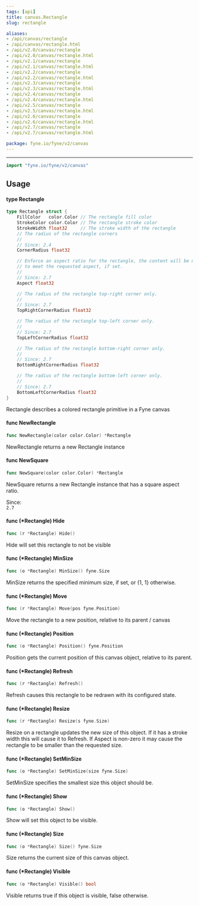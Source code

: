```yaml
---
tags: [api]
title: canvas.Rectangle
slug: rectangle

aliases:
- /api/canvas/rectangle
- /api/canvas/rectangle.html
- /api/v2.0/canvas/rectangle
- /api/v2.0/canvas/rectangle.html
- /api/v2.1/canvas/rectangle
- /api/v2.1/canvas/rectangle.html
- /api/v2.2/canvas/rectangle
- /api/v2.2/canvas/rectangle.html
- /api/v2.3/canvas/rectangle
- /api/v2.3/canvas/rectangle.html
- /api/v2.4/canvas/rectangle
- /api/v2.4/canvas/rectangle.html
- /api/v2.5/canvas/rectangle
- /api/v2.5/canvas/rectangle.html
- /api/v2.6/canvas/rectangle
- /api/v2.6/canvas/rectangle.html
- /api/v2.7/canvas/rectangle
- /api/v2.7/canvas/rectangle.html

package: fyne.io/fyne/v2/canvas
---
```



---
```go
import "fyne.io/fyne/v2/canvas"
```

## Usage

#### type Rectangle

```go
type Rectangle struct {
	FillColor   color.Color // The rectangle fill color
	StrokeColor color.Color // The rectangle stroke color
	StrokeWidth float32     // The stroke width of the rectangle
	// The radius of the rectangle corners
	//
	// Since: 2.4
	CornerRadius float32

	// Enforce an aspect ratio for the rectangle, the content will be made shorter or narrower
	// to meet the requested aspect, if set.
	//
	// Since: 2.7
	Aspect float32

	// The radius of the rectangle top-right corner only.
	//
	// Since: 2.7
	TopRightCornerRadius float32

	// The radius of the rectangle top-left corner only.
	//
	// Since: 2.7
	TopLeftCornerRadius float32

	// The radius of the rectangle bottom-right corner only.
	//
	// Since: 2.7
	BottomRightCornerRadius float32

	// The radius of the rectangle bottom-left corner only.
	//
	// Since: 2.7
	BottomLeftCornerRadius float32
}
```

Rectangle describes a colored rectangle primitive in a Fyne canvas

#### func  NewRectangle

```go
func NewRectangle(color color.Color) *Rectangle
```
NewRectangle returns a new Rectangle instance

#### func  NewSquare

```go
func NewSquare(color color.Color) *Rectangle
```
NewSquare returns a new Rectangle instance that has a square aspect ratio.


<div class="since">Since: <code>
2.7</code></div>

#### func (*Rectangle) Hide

```go
func (r *Rectangle) Hide()
```
Hide will set this rectangle to not be visible

#### func (*Rectangle) MinSize

```go
func (o *Rectangle) MinSize() fyne.Size
```
MinSize returns the specified minimum size, if set, or {1, 1} otherwise.

#### func (*Rectangle) Move

```go
func (r *Rectangle) Move(pos fyne.Position)
```
Move the rectangle to a new position, relative to its parent / canvas

#### func (*Rectangle) Position

```go
func (o *Rectangle) Position() fyne.Position
```
Position gets the current position of this canvas object, relative to its parent.

#### func (*Rectangle) Refresh

```go
func (r *Rectangle) Refresh()
```
Refresh causes this rectangle to be redrawn with its configured state.

#### func (*Rectangle) Resize

```go
func (r *Rectangle) Resize(s fyne.Size)
```
Resize on a rectangle updates the new size of this object. If it has a stroke width this will cause it to Refresh. If Aspect is non-zero it may cause the rectangle to be smaller than the requested size.

#### func (*Rectangle) SetMinSize

```go
func (o *Rectangle) SetMinSize(size fyne.Size)
```
SetMinSize specifies the smallest size this object should be.

#### func (*Rectangle) Show

```go
func (o *Rectangle) Show()
```
Show will set this object to be visible.

#### func (*Rectangle) Size

```go
func (o *Rectangle) Size() fyne.Size
```
Size returns the current size of this canvas object.

#### func (*Rectangle) Visible

```go
func (o *Rectangle) Visible() bool
```
Visible returns true if this object is visible, false otherwise.
